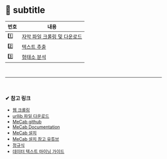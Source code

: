 # 📌 subtitle

| 번호 | 내용                                                    |
| ---- | ------------------------------------------------------- |
| 1️⃣   | [자막 파일 크롤링 및 다운로드](sub_file_crawling.ipynb) |
| 2️⃣   | [텍스트 추출](extract_text.ipynb)                       |
| 3️⃣   | [형태소 분석](analysis.ipynb)                           |

<br/><hr/><br/>

### ✔ 참고 링크

- [웹 크롤링](https://goodthings4me.tistory.com/140?category=1141543)
- [urllib 파일 다운로드](https://velog.io/@kjyeon1101/%ED%8C%8C%EC%9D%B4%EC%8D%AC-%ED%81%AC%EB%A1%A4%EB%A7%81)
- [MeCab github](https://github.com/SamuraiT/mecab-python3)
- [MeCab Documentation](https://taku910.github.io/mecab/)
- [MeCab 설치](https://github.com/ikegami-yukino/mecab/releases)
- [MeCab 설치 참고 유튜브](https://www.youtube.com/watch?v=gj8x8x-OVgA)
- [정규식](https://regex101.com/)
- [데이터 텍스트 마이닝 가이드](https://steviepoppe.net/blog/2020/07/a-quick-guide-to-data-mining-textual-analysis-of-japanese-twitter-part-4/)
